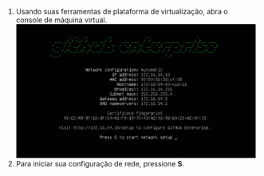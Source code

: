 1. Usando suas ferramentas de plataforma de virtualização, abra o console de máquina virtual. ![{% data variables.product.prodname_enterprise %} console](/assets/images/enterprise/network-configuration/virtual-machine-console.png)
2. Para iniciar sua configuração de rede, pressione **S**.
